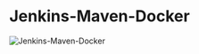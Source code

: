 # Jenkins-Maven-Docker

![Jenkins-Maven-Docker](https://github.com/VardhanLearn/Jenkins-Maven-Docker/assets/87961252/b63ec60c-671c-45b7-adfc-d03454b25089)
